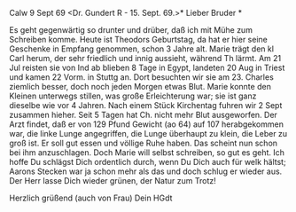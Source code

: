  Calw 9 Sept 69
 <Dr. Gundert R - 15. Sept. 69.>*
Lieber Bruder <Ostertag>*

Es geht gegenwärtig so drunter und drüber, daß ich mit Mühe zum Schreiben komme. Heute ist Theodors Geburtstag, da hat er hier seine Geschenke in Empfang genommen, schon 3 Jahre alt. Marie trägt den kl Carl herum, der sehr friedlich und innig aussieht, während Th lärmt. Am 21 Jul reisten sie von Ind ab blieben 8 Tage in Egypt, landeten 20 Aug in Triest und kamen 22 Vorm. in Stuttg an. Dort besuchten wir sie am 23. Charles ziemlich besser, doch noch jeden Morgen etwas Blut. Marie konnte den Kleinen unterwegs stillen, was große Erleichterung war; sie ist ganz dieselbe wie vor 4 Jahren. 
Nach einem Stück Kirchentag fuhren wir 2 Sept zusammen hieher. Seit 5 Tagen hat Ch. nicht mehr Blut ausgeworfen. Der Arzt findet, daß er von 129 Pfund Gewicht (ao 64) auf 107 herabgekommen war, die linke Lunge angegriffen, die Lunge überhaupt zu klein, die Leber zu groß ist. Er soll gut essen und völlige Ruhe haben. Das scheint nun schon bei ihm anzuschlagen. 
Doch Marie will selbst schreiben, so gut es geht. Ich hoffe Du schlägst Dich ordentlich durch, wenn Du Dich auch für welk hältst; Aarons Stecken war ja schon mehr als das und doch schlug er wieder aus. Der Herr lasse Dich wieder grünen, der Natur zum Trotz!

 Herzlich grüßend (auch von Frau)
 Dein HGdt
